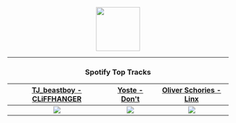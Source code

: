 <p align="center">
  <a href="https://www.tobiasmichael.de">
    <img src="https://tobiasmichael.de/assets/logo.gif" width="100" height="100"/>
  </a>
</p>

---

<h3 align="center">Spotify Top Tracks</h3>

[TJ_beastboy - CLiFFHANGER](https://open.spotify.com/track/5VxhTi6OUdCx5J5p5BOxhE)|[Yoste - Don't](https://open.spotify.com/track/6dH3TxJJ3lkdHvoqq8GN5o)|[Oliver Schories - Linx](https://open.spotify.com/track/1fkB6r8zN8yniWzp5xytX9)
:---:|:----:|:----:
<img src="https://i.scdn.co/image/ab67616d00001e02e1e12b30abe8f28fb0d259b4"/>|<img src="https://i.scdn.co/image/ab67616d00001e0260e88faf89186dff4b6576ec"/>|<img src="https://i.scdn.co/image/ab67616d00001e022c55701fc10a95d70110e210"/>